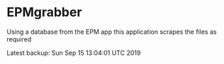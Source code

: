 # EPMgrabber
Using a database from the EPM app this application scrapes the files as required


Latest backup: Sun Sep 15 13:04:01 UTC 2019

